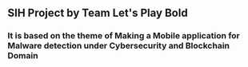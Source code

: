 ## SIH Project by Team Let's Play Bold

### It is based on the theme of Making a Mobile application for Malware detection under Cybersecurity and Blockchain Domain
